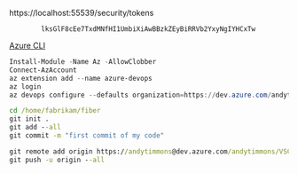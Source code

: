 
https://localhost:55539/security/tokens

            lksGlF8cEe7TxdMNfHI1UmbiXiAwBBzkZEyBiRRVb2YxyNgIYHCxTw


[Azure CLI](https://docs.microsoft.com/en-us/azure/devops/repos/git/share-your-code-in-git-cmdline?view=azure-devops)

```ps1
Install-Module -Name Az -AllowClobber
Connect-AzAccount
az extension add --name azure-devops
az login
az devops configure --defaults organization=https://dev.azure.com/andytimmons/project=VSC_md
```


```cmd
cd /home/fabrikam/fiber
git init .
git add --all
git commit -m "first commit of my code"

git remote add origin https://andytimmons@dev.azure.com/andytimmons/VSC_md/_git/VSC_md
git push -u origin --all
```
